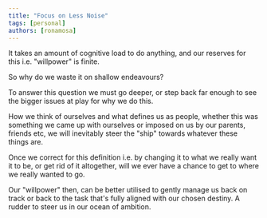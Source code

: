 ```yaml
---
title: "Focus on Less Noise"
tags: [personal]
authors: [ronamosa]
---
```


It takes an amount of cognitive load to do anything, and our reserves for this i.e. "willpower" is finite.

So why do we waste it on shallow endeavours?

To answer this question we must go deeper, or step back far enough to see the bigger issues at play for why we do this.

<!-- truncate -->

How we think of ourselves and what defines us as people, whether this was something we came up with ourselves or imposed on us by our parents, friends etc, we will inevitably steer the "ship" towards whatever these things are.

Once we correct for this definition i.e. by changing it to what we really want it to be, or get rid of it altogether, will we ever have a chance to get to where we really wanted to go.

Our "willpower" then, can be better utilised to gently manage us back on track or back to the task that's fully aligned with our chosen destiny. A rudder to steer us in our ocean of ambition.
